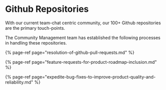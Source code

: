# Github Repositories

With our current team-chat centric community, our 100+ Github repositories are the primary touch-points.

The Community Management team has established the following processes in handling these repositories.

{% page-ref page="resolution-of-github-pull-requests.md" %}

{% page-ref page="feature-requests-for-product-roadmap-inclusion.md" %}

{% page-ref page="expedite-bug-fixes-to-improve-product-quality-and-reliability.md" %}

